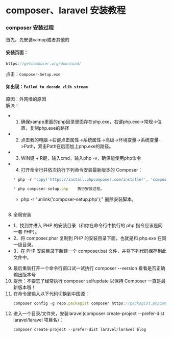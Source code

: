 # composer、laravel 安装教程

### composer 安装过程

首先，先安装xampp或者其他的
#### 安装页面：
```javascript
https://getcomposer.org/download/
```
点击：`Composer-Setup.exe`

#### 如出现：`Failed to decode zlib stream`
原因：外网墙的原因<br>
解决：
* 1. 确保xampp里面的php目录里面存在php.exe，右键php.exe->常规->位置，复制php.exe的路径
* 2. 点击我的电脑->右键点击属性->系统属性->高级->环境变量->系统变量->Path，双击Path在后面加上php.exe的路径。
* 3. WIN键 + R键，输入cmd，输入php -v，确保能使用php命令
* 4. 打开命令行并依次执行下列命令安装最新版本的 Composer：
  ```javascript
  * php -r "copy('https://install.phpcomposer.com/installer', 'composer-setup.php');"   下载安装脚本 － composer-setup.php － 到当前目录。
  ```
  ```javascript
  * php composer-setup.php    执行安装过程。
  ```
  * php -r "unlink('composer-setup.php');"    删除安装脚本。
  ```javascript
  ```
8. 全局安装
* 1、找到并进入 PHP 的安装目录（和你在命令行中执行的 php 指令应该是同一套 PHP）。
* 2、将 composer.phar 复制到 PHP 的安装目录下面，也就是和 php.exe 在同一级目录。
* 3、在 PHP 安装目录下新建一个 composer.bat 文件，并将下列代码保存到此文件中。
9. 最后重新打开一个命令行窗口试一试执行 composer --version 看看是否正确输出版本号
10. 提示：不要忘了经常执行 composer selfupdate 以保持 Composer 一直是最新版本哦！
11. 在命令里输入以下代码切换到中国源：
	```javascript
	composer config -g repo.packagist composer https://packagist.phpcomposer.com 
	```
12. 进入一个目录/文件夹，安装laravel(composer create-project --prefer-dist laravel/laravel 项目名)：
	```javascript
	composer create-project --prefer-dist laravel/laravel blog
	```
	
